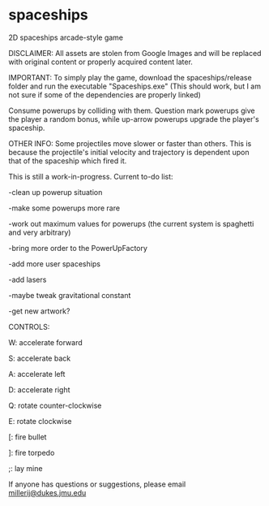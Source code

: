 # spaceships
2D spaceships arcade-style game

DISCLAIMER:
All assets are stolen from Google Images and will be replaced with original content or properly acquired content later.

IMPORTANT:
To simply play the game, download the spaceships/release folder and run the executable "Spaceships.exe"
(This should work, but I am not sure if some of the dependencies are properly linked)

Consume powerups by colliding with them. Question mark powerups give the player a random bonus, while up-arrow powerups upgrade the player's spaceship.

OTHER INFO:
Some projectiles move slower or faster than others. This is because the projectile's initial velocity and trajectory is dependent upon that of the spaceship which fired it.

This is still a work-in-progress. Current to-do list:

-clean up powerup situation

-make some powerups more rare

-work out maximum values for powerups (the current system is spaghetti and very arbitrary)

-bring more order to the PowerUpFactory

-add more user spaceships

-add lasers

-maybe tweak gravitational constant

-get new artwork?

CONTROLS:

W: accelerate forward

S: accelerate back

A: accelerate left

D: accelerate right

Q: rotate counter-clockwise

E: rotate clockwise

[: fire bullet

]: fire torpedo

;: lay mine

If anyone has questions or suggestions, please email millerij@dukes.jmu.edu

